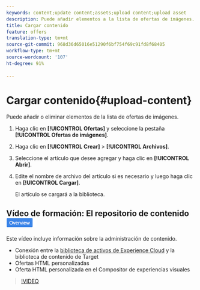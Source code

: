 ```yaml
---
keywords: content;update content;assets;upload content;upload asset
description: Puede añadir elementos a la lista de ofertas de imágenes.
title: Cargar contenido
feature: offers
translation-type: tm+mt
source-git-commit: 968d36d65016e51290f6bf754f69c91fd8f68405
workflow-type: tm+mt
source-wordcount: '107'
ht-degree: 91%

---
```



# Cargar contenido{#upload-content}

Puede añadir o eliminar elementos de la lista de ofertas de imágenes.

1. Haga clic en **[!UICONTROL Ofertas]** y seleccione la pestaña **[!UICONTROL Ofertas de imágenes]**.
1. Haga clic en **[!UICONTROL Crear]** > **[!UICONTROL Archivos]**.
1. Seleccione el artículo que desee agregar y haga clic en **[!UICONTROL Abrir]**.
1. Edite el nombre de archivo del artículo si es necesario y luego haga clic en **[!UICONTROL Cargar]**.

   El artículo se cargará a la biblioteca.

## Vídeo de formación: El repositorio de contenido ![Distintivo de información general](/help/assets/overview.png)

Este vídeo incluye información sobre la administración de contenido.

* Conexión entre la [biblioteca de activos de Experience Cloud](https://experienceleague.adobe.com/docs/core-services/interface/assets/creative-cloud.html) y la biblioteca de contenido de Target
* Ofertas HTML personalizadas
* Oferta HTML personalizada en el Compositor de experiencias visuales

>[!VIDEO](https://video.tv.adobe.com/v/17387)